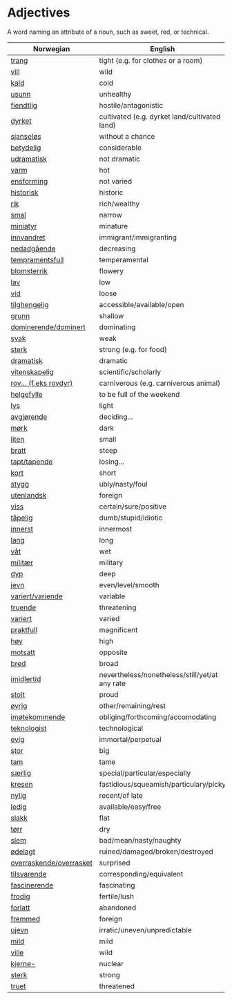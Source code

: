 # Adjectives

A word naming an attribute of a noun, such as sweet, red, or technical.

| Norwegian | English |
| --- | --- |
| [trang](https://www.ordnett.no/search?language=no&phrase=trang) | tight (e.g. for clothes or a room) |
| [vill](https://www.ordnett.no/search?language=no&phrase=vill) | wild |
| [kald](https://www.ordnett.no/search?language=no&phrase=kald) | cold |
| [usunn](https://www.ordnett.no/search?language=no&phrase=usunn) | unhealthy |
| [fiendtlig](https://www.ordnett.no/search?language=no&phrase=fiendtlig) | hostile/antagonistic |
| [dyrket](https://www.ordnett.no/search?language=no&phrase=dyrket) | cultivated (e.g. dyrket land/cultivated land) |
| [sjanseløs](https://www.ordnett.no/search?language=no&phrase=sjanseløs) | without a chance |
| [betydelig](https://www.ordnett.no/search?language=no&phrase=betydelig) | considerable |
| [udramatisk](https://www.ordnett.no/search?language=no&phrase=udramatisk) | not dramatic |
| [varm](https://www.ordnett.no/search?language=no&phrase=varm) | hot |
| [ensforming](https://www.ordnett.no/search?language=no&phrase=ensforming) | not varied |
| [historisk](https://www.ordnett.no/search?language=no&phrase=historisk) | historic |
| [rik](https://www.ordnett.no/search?language=no&phrase=rik) | rich/wealthy |
| [smal](https://www.ordnett.no/search?language=no&phrase=smal) | narrow |
| [miniatyr](https://www.ordnett.no/search?language=no&phrase=miniatyr) | minature |
| [innvandret](https://www.ordnett.no/search?language=no&phrase=innvandret) | immigrant/immigranting |
| [nedadgående](https://www.ordnett.no/search?language=no&phrase=nedadgående) | decreasing |
| [tempramentsfull](https://www.ordnett.no/search?language=no&phrase=tempramentsfull) | temperamental |
| [blomsterrik](https://www.ordnett.no/search?language=no&phrase=blomsterrik) | flowery |
| [lav](https://www.ordnett.no/search?language=no&phrase=lav) | low |
| [vid](https://www.ordnett.no/search?language=no&phrase=vid) | loose |
| [tilghengelig](https://www.ordnett.no/search?language=no&phrase=tilghengelig) | accessible/available/open |
| [grunn](https://www.ordnett.no/search?language=no&phrase=grunn) | shallow |
| [dominerende/dominert](https://www.ordnett.no/search?language=no&phrase=dominerende/dominert) | dominating |
| [svak](https://www.ordnett.no/search?language=no&phrase=svak) | weak |
| [sterk](https://www.ordnett.no/search?language=no&phrase=sterk) | strong (e.g. for food) |
| [dramatisk](https://www.ordnett.no/search?language=no&phrase=dramatisk) | dramatic |
| [vitenskapelig](https://www.ordnett.no/search?language=no&phrase=vitenskapelig) | scientific/scholarly |
| [rov... (f.eks rovdyr)](https://www.ordnett.no/search?language=no&phrase=rov...%20(f.eks%20rovdyr)) | carniverous (e.g. carniverous animal) |
| [helgefylle](https://www.ordnett.no/search?language=no&phrase=helgefylle) | to be full of the weekend |
| [lys](https://www.ordnett.no/search?language=no&phrase=lys) | light |
| [avgjørende](https://www.ordnett.no/search?language=no&phrase=avgjørende) | deciding... |
| [mørk](https://www.ordnett.no/search?language=no&phrase=mørk) | dark |
| [liten](https://www.ordnett.no/search?language=no&phrase=liten) | small |
| [bratt](https://www.ordnett.no/search?language=no&phrase=bratt) | steep |
| [tapt/tapende](https://www.ordnett.no/search?language=no&phrase=tapt/tapende) | losing... |
| [kort](https://www.ordnett.no/search?language=no&phrase=kort) | short |
| [stygg](https://www.ordnett.no/search?language=no&phrase=stygg) | ubly/nasty/foul |
| [utenlandsk](https://www.ordnett.no/search?language=no&phrase=utenlandsk) | foreign |
| [viss](https://www.ordnett.no/search?language=no&phrase=viss) | certain/sure/positive |
| [tåpelig](https://www.ordnett.no/search?language=no&phrase=tåpelig) | dumb/stupid/idiotic |
| [innerst](https://www.ordnett.no/search?language=no&phrase=innerst) | innermost |
| [lang](https://www.ordnett.no/search?language=no&phrase=lang) | long |
| [våt](https://www.ordnett.no/search?language=no&phrase=våt) | wet |
| [militær](https://www.ordnett.no/search?language=no&phrase=militær) | military |
| [dyp](https://www.ordnett.no/search?language=no&phrase=dyp) | deep |
| [jevn](https://www.ordnett.no/search?language=no&phrase=jevn) | even/level/smooth |
| [variert/variende](https://www.ordnett.no/search?language=no&phrase=variert/variende) | variable |
| [truende](https://www.ordnett.no/search?language=no&phrase=truende) | threatening |
| [variert](https://www.ordnett.no/search?language=no&phrase=variert) | varied |
| [praktfull](https://www.ordnett.no/search?language=no&phrase=praktfull) | magnificent |
| [høy](https://www.ordnett.no/search?language=no&phrase=høy) | high |
| [motsatt](https://www.ordnett.no/search?language=no&phrase=motsatt) | opposite |
| [bred](https://www.ordnett.no/search?language=no&phrase=bred) | broad |
| [imidlertid](https://www.ordnett.no/search?language=no&phrase=imidlertid) | nevertheless/nonetheless/still/yet/at any rate |
| [stolt](https://www.ordnett.no/search?language=no&phrase=stolt) | proud |
| [øvrig](https://www.ordnett.no/search?language=no&phrase=øvrig) | other/remaining/rest |
| [imøtekommende](https://www.ordnett.no/search?language=no&phrase=imøtekommende) | obliging/forthcoming/accomodating |
| [teknologist](https://www.ordnett.no/search?language=no&phrase=teknologist) | technological |
| [evig](https://www.ordnett.no/search?language=no&phrase=evig) | immortal/perpetual |
| [stor](https://www.ordnett.no/search?language=no&phrase=stor) | big |
| [tam](https://www.ordnett.no/search?language=no&phrase=tam) | tame |
| [særlig](https://www.ordnett.no/search?language=no&phrase=særlig) | special/particular/especially |
| [kresen](https://www.ordnett.no/search?language=no&phrase=kresen) | fastidious/squeamish/particulary/picky |
| [nylig](https://www.ordnett.no/search?language=no&phrase=nylig) | recent/of late |
| [ledig](https://www.ordnett.no/search?language=no&phrase=ledig) | available/easy/free |
| [slakk](https://www.ordnett.no/search?language=no&phrase=slakk) | flat |
| [tørr](https://www.ordnett.no/search?language=no&phrase=tørr) | dry |
| [slem](https://www.ordnett.no/search?language=no&phrase=slem) | bad/mean/nasty/naughty |
| [ødelagt](https://www.ordnett.no/search?language=no&phrase=ødelagt) | ruined/damaged/broken/destroyed |
| [overraskende/overrasket](https://www.ordnett.no/search?language=no&phrase=overraskende/overrasket) | surprised |
| [tilsvarende](https://www.ordnett.no/search?language=no&phrase=tilsvarende) | corresponding/equivalent |
| [fascinerende](https://www.ordnett.no/search?language=no&phrase=fascinerende) | fascinating |
| [frodig](https://www.ordnett.no/search?language=no&phrase=frodig) | fertile/lush |
| [forlatt](https://www.ordnett.no/search?language=no&phrase=forlatt) | abandoned |
| [fremmed](https://www.ordnett.no/search?language=no&phrase=fremmed) | foreign |
| [ujevn](https://www.ordnett.no/search?language=no&phrase=ujevn) | irratic/uneven/unpredictable |
| [mild](https://www.ordnett.no/search?language=no&phrase=mild) | mild |
| [ville](https://www.ordnett.no/search?language=no&phrase=ville) | wild |
| [kjerne-](https://www.ordnett.no/search?language=no&phrase=kjerne-) | nuclear |
| [sterk](https://www.ordnett.no/search?language=no&phrase=sterk) | strong |
| [truet](https://www.ordnett.no/search?language=no&phrase=truet) | threatened |

